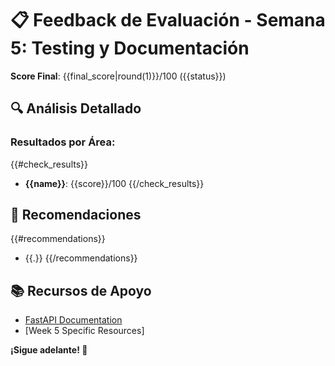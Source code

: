 # 📋 Feedback de Evaluación - Semana 5: Testing y Documentación

**Score Final**: {{final_score|round(1)}}/100 ({{status}})

## 🔍 Análisis Detallado

### Resultados por Área:
{{#check_results}}
- **{{name}}**: {{score}}/100
{{/check_results}}

## 🎯 Recomendaciones

{{#recommendations}}
- {{.}}
{{/recommendations}}

## 📚 Recursos de Apoyo

- [FastAPI Documentation](https://fastapi.tiangolo.com/)
- [Week 5 Specific Resources]

**¡Sigue adelante! 🚀**
